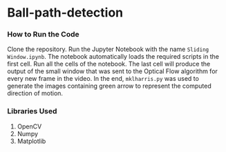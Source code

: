 # Ball-path-detection

### How to Run the Code

Clone the repository. Run the Jupyter Notebook with the name `Sliding Window.ipynb`. The notebook automatically loads the required scripts in the first cell. Run all the cells of the notebook. The last cell will produce the output of the small window that was sent to the Optical Flow algorithm for every new frame in the video. In the end, `mklharris.py` was used to generate the images containing green arrow to represent the computed direction of motion. 

### Libraries Used
1. OpenCV
2. Numpy
3. Matplotlib

